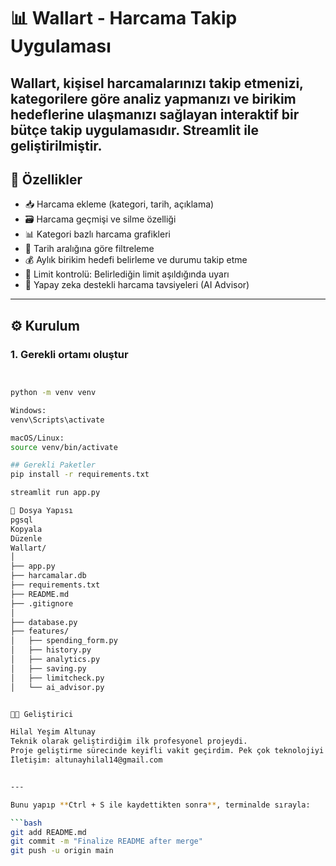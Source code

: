 
# 📊 Wallart - Harcama Takip Uygulaması

Wallart, kişisel harcamalarınızı takip etmenizi, kategorilere göre analiz yapmanızı ve birikim hedeflerine ulaşmanızı sağlayan interaktif bir bütçe takip uygulamasıdır. Streamlit ile geliştirilmiştir.
---------------------------

## 🚀 Özellikler

- 📥 Harcama ekleme (kategori, tarih, açıklama)
- 🗃️ Harcama geçmişi ve silme özelliği
- 📊 Kategori bazlı harcama grafikleri
- 📅 Tarih aralığına göre filtreleme
- 💰 Aylık birikim hedefi belirleme ve durumu takip etme
- 🚨 Limit kontrolü: Belirlediğin limit aşıldığında uyarı
- 🤖 Yapay zeka destekli harcama tavsiyeleri (AI Advisor)
---------------------------

## ⚙️ Kurulum

### 1. Gerekli ortamı oluştur

```bash


python -m venv venv

Windows:
venv\Scripts\activate

macOS/Linux:
source venv/bin/activate

## Gerekli Paketler
pip install -r requirements.txt

streamlit run app.py

📁 Dosya Yapısı
pgsql
Kopyala
Düzenle
Wallart/
│
├── app.py
├── harcamalar.db
├── requirements.txt
├── README.md
├── .gitignore
│
├── database.py
├── features/
│   ├── spending_form.py
│   ├── history.py
│   ├── analytics.py
│   ├── saving.py
│   ├── limitcheck.py
│   └── ai_advisor.py


👩‍💻 Geliştirici

Hilal Yeşim Altunay
Teknik olarak geliştirdiğim ilk profesyonel projeydi. 
Proje geliştirme sürecinde keyifli vakit geçirdim. Pek çok teknolojiyi kullanmayı öğrendim.
İletişim: altunayhilal14@gmail.com


---

Bunu yapıp **Ctrl + S ile kaydettikten sonra**, terminalde sırayla:  

```bash
git add README.md
git commit -m "Finalize README after merge"
git push -u origin main
